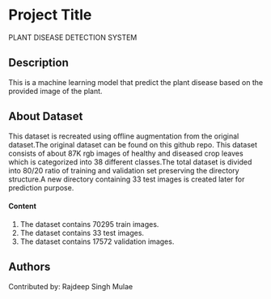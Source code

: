 # Project Title

PLANT DISEASE DETECTION SYSTEM

## Description

This is a machine learning model that predict the plant disease based on the provided image of the plant.

## About Dataset

This dataset is recreated using offline augmentation from the original dataset.The original dataset can be found on this github repo.
This dataset consists of about 87K rgb images of healthy and diseased crop leaves which is categorized into 38 different classes.The total dataset is divided into 80/20 ratio of training and validation set preserving the directory structure.A new directory containing 33 test images is created later for prediction purpose.
#### Content
1. The dataset contains 70295 train images.
2. The dataset contains 33 test images.
3. The dataset contains 17572 validation images.

## Authors

Contributed by: Rajdeep Singh Mulae

